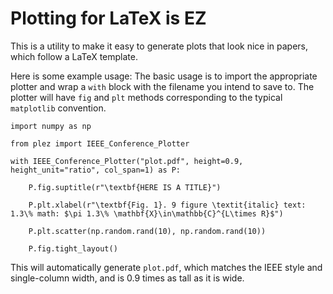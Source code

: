 # Plotting for LaTeX is EZ

This is a utility to make it easy to generate plots that look nice in papers, which follow a LaTeX template.

Here is some example usage:
The basic usage is to import the appropriate plotter and wrap a `with` block with the filename you intend to save to. The plotter will have `fig` and `plt` methods corresponding to the typical `matplotlib` convention.

```
import numpy as np

from plez import IEEE_Conference_Plotter

with IEEE_Conference_Plotter("plot.pdf", height=0.9, height_unit="ratio", col_span=1) as P:

    P.fig.suptitle(r"\textbf{HERE IS A TITLE}")

    P.plt.xlabel(r"\textbf{Fig. 1}. 9 figure \textit{italic} text: 1.3\% math: $\pi 1.3\% \mathbf{X}\in\mathbb{C}^{L\times R}$")

    P.plt.scatter(np.random.rand(10), np.random.rand(10))

    P.fig.tight_layout()
```
This will automatically generate `plot.pdf`, which matches the IEEE style and single-column width, and is 0.9 times as tall as it is wide.
